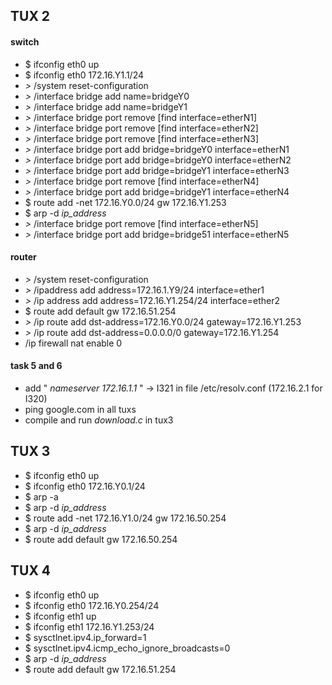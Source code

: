 ## TUX 2
#### switch
- $ ifconfig eth0 up
- $ ifconfig eth0 172.16.Y1.1/24 
- *>* /system reset-configuration
- *>* /interface bridge add name=bridgeY0
- *>* /interface bridge add name=bridgeY1
- *>* /interface bridge port remove [find interface=etherN1]
- *>* /interface bridge port remove [find interface=etherN2]
- *>* /interface bridge port remove [find interface=etherN3]
- *>* /interface bridge port add bridge=bridgeY0 interface=etherN1
- *>* /interface bridge port add bridge=bridgeY0 interface=etherN2
- *>* /interface bridge port add bridge=bridgeY1 interface=etherN3
- *>* /interface bridge port remove [find interface=etherN4]
- *>* /interface bridge port add bridge=bridgeY1 interface=etherN4
- $ route add -net 172.16.Y0.0/24 gw 172.16.Y1.253
- $ arp -d *ip_address*
- *>* /interface bridge port remove [find interface=etherN5]
- *>* /interface bridge port add bridge=bridge51 interface=etherN5

#### router
- *>* /system reset-configuration
- *>* /ipaddress add address=172.16.1.Y9/24 interface=ether1
- *>* /ip address add address=172.16.Y1.254/24 interface=ether2
- $ route add default gw 172.16.51.254
- *>* /ip route add dst-address=172.16.Y0.0/24 gateway=172.16.Y1.253  
- *>* /ip route add dst-address=0.0.0.0/0 gateway=172.16.Y1.254    
- /ip firewall nat enable 0

#### task 5 and 6
- add " *nameserver 172.16.1.1* " -> I321 in file /etc/resolv.conf (172.16.2.1 for I320)
- ping google.com in all tuxs
- compile and run *download.c* in tux3

## TUX 3
- $ ifconfig eth0 up 
- $ ifconfig eth0 172.16.Y0.1/24 
- $ arp -a
- $ arp -d *ip_address*
- $ route add -net 172.16.Y1.0/24 gw 172.16.50.254
- $ arp -d *ip_address*
- $ route add default gw 172.16.50.254
 

## TUX 4
- $ ifconfig eth0 up 
- $ ifconfig eth0 172.16.Y0.254/24 
- $ ifconfig eth1 up 
- $ ifconfig eth1 172.16.Y1.253/24 
- $ sysctlnet.ipv4.ip_forward=1
- $ sysctlnet.ipv4.icmp_echo_ignore_broadcasts=0
- $ arp -d *ip_address*
- $ route add default gw 172.16.51.254
